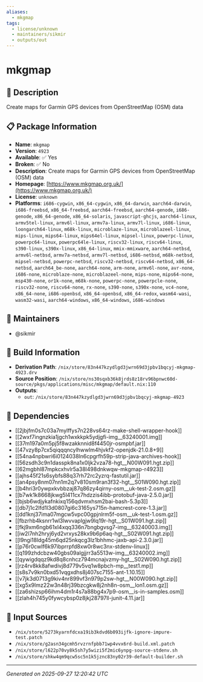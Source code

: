 ```yaml
---
aliases:
  - mkgmap
tags:
  - license/unknown
  - maintainers/sikmir
  - outputs/out
---
```


# mkgmap

## 📝 Description

Create maps for Garmin GPS devices from OpenStreetMap (OSM) data

## 📋 Package Information

- **Name**: `mkgmap`
- **Version**: `4923`
- **Available**: ✅ Yes
- **Broken**: ✅ No
- **Description**: Create maps for Garmin GPS devices from OpenStreetMap (OSM) data
- **Homepage**: [https://www.mkgmap.org.uk/](https://www.mkgmap.org.uk/)
- **License**: `unknown`
- **Platforms**: `i686-cygwin`, `x86_64-cygwin`, `x86_64-darwin`, `aarch64-darwin`, `i686-freebsd`, `x86_64-freebsd`, `aarch64-freebsd`, `aarch64-genode`, `i686-genode`, `x86_64-genode`, `x86_64-solaris`, `javascript-ghcjs`, `aarch64-linux`, `armv5tel-linux`, `armv6l-linux`, `armv7a-linux`, `armv7l-linux`, `i686-linux`, `loongarch64-linux`, `m68k-linux`, `microblaze-linux`, `microblazeel-linux`, `mips-linux`, `mips64-linux`, `mips64el-linux`, `mipsel-linux`, `powerpc-linux`, `powerpc64-linux`, `powerpc64le-linux`, `riscv32-linux`, `riscv64-linux`, `s390-linux`, `s390x-linux`, `x86_64-linux`, `mmix-mmixware`, `aarch64-netbsd`, `armv6l-netbsd`, `armv7a-netbsd`, `armv7l-netbsd`, `i686-netbsd`, `m68k-netbsd`, `mipsel-netbsd`, `powerpc-netbsd`, `riscv32-netbsd`, `riscv64-netbsd`, `x86_64-netbsd`, `aarch64_be-none`, `aarch64-none`, `arm-none`, `armv6l-none`, `avr-none`, `i686-none`, `microblaze-none`, `microblazeel-none`, `mips-none`, `mips64-none`, `msp430-none`, `or1k-none`, `m68k-none`, `powerpc-none`, `powerpcle-none`, `riscv32-none`, `riscv64-none`, `rx-none`, `s390-none`, `s390x-none`, `vc4-none`, `x86_64-none`, `i686-openbsd`, `x86_64-openbsd`, `x86_64-redox`, `wasm64-wasi`, `wasm32-wasi`, `aarch64-windows`, `x86_64-windows`, `i686-windows`
## 👥 Maintainers

- @sikmir


## 🔧 Build Information

- **Derivation Path**: `/nix/store/83n447kzydlgd3jwrn69d3jpbv1bqcyj-mkgmap-4923.drv`
- **Source Position**: `/nix/store/ns30sqxb36k8jrds8z18rv96bpnwc60d-source/pkgs/applications/misc/mkgmap/default.nix:110`
- **Outputs**:
  - `out`:  `/nix/store/83n447kzydlgd3jwrn69d3jpbv1bqcyj-mkgmap-4923`

## 🔗 Dependencies

- [[2jbjfm0s7c03a7mylffys7n228vs64rz-make-shell-wrapper-hook]]
- [[2wxf7ingnzkia1jgch1wxkkpk5ydjgfi-img__63240001.img]]
- [[37m197a0m5pj5f8wzakknnid8f4450jr-osmpbf.jar]]
- [[47vzy8p7cx5qiqqqncylhwwlm4hjvkf2-openjdk-21.0.8+9]]
- [[54na4npbwri6i0124038ln6cpgrfh59p-strip-java-archives-hook]]
- [[56zsdh3c9n1dasspk8na1x0ljk2vza78-hgt__N00W091.hgt.zip]]
- [[62mgbhl87mpkcxhvlr5a38l498dnkwqw-mkgmap-r4923]]
- [[ajhs45f21s6sybfs88q37rh72rc2yzrq-fastutil.jar]]
- [[an4psy8nm07nn1m2q7v810sm9ran3f32-hgt__S01W090.hgt.zip]]
- [[b4hri3r0ywpxkvbbzaj87q86zy4qirny-osm__uk-test-2.osm.gz]]
- [[b7wk1k8668jkwg5l411cx7hdzzis4ibb-protobuf-java-2.5.0.jar]]
- [[bjsb6wdjykafnkixq156qdvmxhsm2bai-bash-5.3p3]]
- [[db7j1c2lfd1l3d0807gi6c3165ys715n-hamcrest-core-1.3.jar]]
- [[dd1knj37ima07mgcw5vpc00gpjnlrm5f-osm__uk-test-1.osm.gz]]
- [[fbzrhb4ksnrr1wl3lwvvaplgjw9lq19r-hgt__S01W091.hgt.zip]]
- [[fkj9xm6ngb61xl4xqq336n7bngbgvsg7-img__63240003.img]]
- [[iw2l7nh2hryj6yd2vrxys28kx9b6p6aq-hgt__S02W091.hgt.zip]]
- [[l9ngi18ldg45m6qd25nkqcg3lz1bhhmc-jaxb-api-2.3.0.jar]]
- [[p76r0cwlf6k97ibprrpfd8xw0r8wc3nx-stdenv-linux]]
- [[q199zhdcbzw40gbs09algjjrr3a5513w-img__63240002.img]]
- [[qywigdqqz9kd8q8cnhcz794mcnajvzmy-hgt__S02W090.hgt.zip]]
- [[rz4rv8kk8afwdivj8d779v5vq1w8pbch-mp__test1.mp]]
- [[s8s7v9kn0bxd51vqgxdhs8j407sc7155-ant-1.10.15]]
- [[v7jk3d0713g9kiv4nr899vf3n979p2sw-hgt__N00W090.hgt.zip]]
- [[xg5x9lmz22w3n48rj39bzcgkw8j2nh8n-osm__lon1.osm.gz]]
- [[za6shizsp66ihm4dm1r4s7a88bg4x7p9-osm__is-in-samples.osm]]
- [[zlah4h745y0fywcybsp0z8jkj28797ll-junit-4.11.jar]]

## 📁 Input Sources

- `/nix/store/5273kyarnfdcxa19ib3kdvd6b093ijfk-ignore-impure-test.patch`
- `/nix/store/g2asn34gcmh5rvzrnfpbb71wp4vvx6rd-build.xml.patch`
- `/nix/store/l622p70vy8k5sh7y5wizi5f2mic6ynpg-source-stdenv.sh`
- `/nix/store/shkw4qm9qcw5sc5n1k5jznc83ny02r39-default-builder.sh`

---
*Generated on 2025-09-27 12:20:42 UTC*
